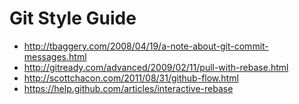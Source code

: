 # Git Style Guide

* http://tbaggery.com/2008/04/19/a-note-about-git-commit-messages.html
* http://gitready.com/advanced/2009/02/11/pull-with-rebase.html 
* http://scottchacon.com/2011/08/31/github-flow.html
* https://help.github.com/articles/interactive-rebase
